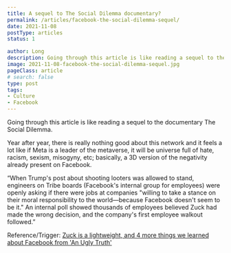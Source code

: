 ```yaml
---
title: A sequel to The Social Dilemma documentary?
permalink: /articles/facebook-the-social-dilemma-sequel/
date: 2021-11-08
postType: articles
status: 1

author: Long
description: Going through this article is like reading a sequel to the documentary The Social Dilemma.
image: 2021-11-08-facebook-the-social-dilemma-sequel.jpg
pageClass: article
# search: false
type: post
tags:
- Culture
- Facebook
---
```


Going through this article is like reading a sequel to the documentary The Social Dilemma.

Year after year, there is really nothing good about this network and it feels a lot like if Meta is a leader of the metaverse, it will be universe full of hate, racism, sexism, misogyny, etc; basically, a 3D version of the negativity already present on Facebook.

“When Trump's post about shooting looters was allowed to stand, engineers on Tribe boards (Facebook's internal group for employees) were openly asking if there were jobs at companies "willing to take a stance on their moral responsibility to the world—because Facebook doesn't seem to be it." An internal poll showed thousands of employees believed Zuck had made the wrong decision, and the company's first employee walkout followed.”

Reference/Trigger: <a href="https://mashable.com/article/facebook-ugly-truth-book">Zuck is a lightweight, and 4 more things we learned about Facebook from 'An Ugly Truth'</a>
